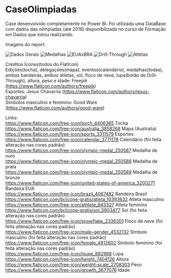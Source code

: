 # CaseOlimpiadas
Case desenvolvido completamente no Power BI.
Foi utilizada uma DataBase com dados das olimpíadas (até 2016) disponibilizada no curso de Formação em Dados que estou realizando.

Imagens do report:

![Dados Gerais](https://user-images.githubusercontent.com/77795330/236108933-de269537-48d3-4713-a5b7-d4ee7f4a7f8b.png)
![Medalhas](https://user-images.githubusercontent.com/77795330/236108930-e4a61ec2-6d05-46ed-8c13-dc580de8d540.png)
![EUAxBRA](https://user-images.githubusercontent.com/77795330/236108929-168b273c-9fe5-45d4-95ab-179879222acc.png)
![Drill-Through](https://user-images.githubusercontent.com/77795330/236108932-eab27531-efc6-4ce6-b703-420651e6d356.png)
![Atletas](https://user-images.githubusercontent.com/77795330/236108925-6efe93b4-3934-4744-a14f-34f062f66f51.png)

Créditos Ícones(todos do FlatIcon)<br/>
    Edições(tocha), delegações(mapa), eventos(calendário), medalhas(todas), ambas bandeiras, ambos atletas, sol, floco de neve, lupa(botão de Drill-Through), altura, peso e idade: Freepik (https://www.flaticon.com/authors/freepik)<br/>
    Esportes: Jesus Chavarria (https://www.flaticon.com/authors/jesus-chavarria)<br/>
    Símbolos masculino e feminino: Good Ware (https://www.flaticon.com/authors/good-ware)

Links:<br/>
https://www.flaticon.com/free-icon/torch_4406385 Tocha <br/>
https://www.flaticon.com/free-icon/australia_3858268 Mapa (Australia) <br/>
https://www.flaticon.com/free-icon/sports_3311579 Esportes <br/>
https://www.flaticon.com/free-icon/calendar_3771178 Calendário (foi feita alteração nas cores padrão) <br/>
https://www.flaticon.com/free-icon/olympic-medal_250587 Medalha de ouro <br/>
https://www.flaticon.com/free-icon/olympic-medal_250588 Medalha de prata <br/>
https://www.flaticon.com/free-icon/olympic-medal_250589 Medalha de bronze <br/>
https://www.flaticon.com/free-icon/united-states-of-america_3200271 Bandeira EUA <br/>
https://www.flaticon.com/free-icon/brazil_4087482 Bandeira Brasil <br/>
https://www.flaticon.com/br/icone-gratis/atleta_10393632 Atleta masculino <br/>
https://www.flaticon.com/free-icon/athlete_843327 Atleta feminino <br/>
https://www.flaticon.com/br/icone-gratis/sol_5903477 Sol (foi feita alteração nas cores padrão)<br/>
https://www.flaticon.com/free-icon/snowflake_2336301 Floco de neve (foi feita alteração nas cores padrão)<br/>
https://www.flaticon.com/free-icon/male-gender_4532132 Símbolo masculino (foi feita alteração nas cores padrão) <br/>
https://www.flaticon.com/free-icon/female_4812602 Símbolo feminino (foi feita alteração nas cores padrão) <br/>
https://www.flaticon.com/free-icon/loupe_882988 Lupa <br/>
https://www.flaticon.com/free-icon/height_7404126 Altura <br/>
https://www.flaticon.com/free-icon/weight-scale_2708303 Peso <br/>
https://www.flaticon.com/free-icon/growth_3677076 Idade

